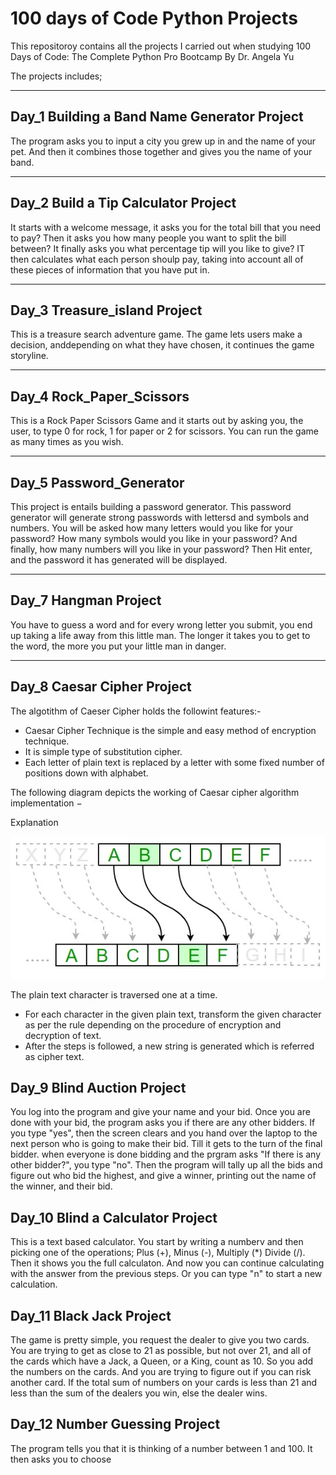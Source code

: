# 100 days of Code Python Projects

This repositoroy contains all the projects I carried out when studying 100 Days of Code: 
The Complete Python Pro Bootcamp By Dr. Angela Yu 

The projects includes;

--- 
## Day_1 Building a Band Name Generator Project

The program asks you to input a city you grew up in and the name of your pet. And then it combines those together and gives you the name of your band.

---
## Day_2 Build a Tip Calculator Project

It starts with a welcome message, it asks you for the total bill that you need to pay? Then it asks you how many people you want to split the bill between? It finally asks you what percentage tip will you like to give? IT then calculates what each person shoulp pay, taking into account all of these pieces of information that you have put in.

---
## Day_3 Treasure_island Project

This is a treasure search adventure game. The game lets users make a decision, anddepending on what they have chosen, it continues the game storyline.

---
## Day_4 Rock_Paper_Scissors

This is a Rock Paper Scissors Game and it starts out by asking you, the user, to type 0 for rock, 1 for paper or 2 for scissors. You can run the game as many times as you wish.

---
## Day_5 Password_Generator

 This project is entails building a password generator. This password generator will generate strong passwords with lettersd and symbols and numbers. You will be asked how many letters would you like for your password? How many symbols would you like in your password? And finally, how many numbers will you like in your password? Then Hit enter, and the password it has generated will be displayed.

---
## Day_7 Hangman Project

You have to guess a word and for every wrong letter you submit, you end up taking a life away from this little man. The longer it takes you to get to the word, the more you put your little man in danger.

---
## Day_8 Caesar Cipher Project

The algotithm of Caeser Cipher holds the followint features:-

- Caesar Cipher Technique is the simple and easy method of encryption technique.
- It is simple type of substitution cipher.
- Each letter of plain text is replaced by a letter with some fixed number of positions down with alphabet.

The following diagram depicts the working of Caesar cipher algorithm implementation −

Explanation
<div align="center">
 <img src="/img/algorithm_caesar_cipher.jpg">
</div>

The plain text character is traversed one at a time.

- For each character in the given plain text, transform the given character as per the rule depending on the procedure of encryption and decryption of text.
- After the steps is followed, a new string is generated which is referred as cipher text.

## Day_9 Blind Auction Project

You log into the program and give your name and your bid. Once you are done with your bid, the program asks you if there are any other bidders. If you type "yes", then the screen clears and you hand over the laptop to the next person who is going to make their bid. Till it gets to the turn of the final bidder. when everyone is done bidding and the prgram asks "If there is any other bidder?", you type "no". Then the program will tally up all the bids and figure out who bid the highest, and give a winner, printing out the name of the winner, and their bid. 

## Day_10 Blind a Calculator Project

This is a text based calculator. You start by writing a numberv  and then picking one of the operations; Plus (+), Minus (-), Multiply (*) Divide (/). Then it shows you the full calculaton. And now you can continue calculating with the answer from the previous steps. Or you can type "n" to start a new calculation.

## Day_11 Black Jack Project

The game is pretty simple, you request the dealer to give you two cards. You are trying to get as close to 21 as possible, but not over 21, and all of the cards which have a Jack, a Queen, or a King, count as 10. So you add the numbers on the cards. And you are trying to figure out if you can risk another card. If the total sum of numbers on your cards is less than 21 and less than the sum of the dealers you win, else the dealer wins.

## Day_12 Number Guessing Project

The program tells you that it is thinking of a number between 1 and 100. It then asks you to choose
